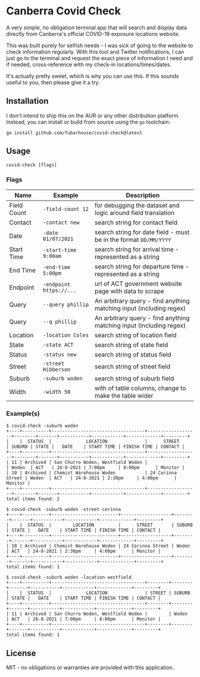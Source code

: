 # Canberra Covid Check

A very simple, no obligation terminal app that will search and display data
directly from Canberra's official COVID-19 exposure locations website.

This was built purely for selfish needs - I was sick of going to the website
to check information regularly. With this tool and Twitter notifications, I
can just go to the terminal and request the exact piece of information I need
and if needed, cross-reference with my check-in locations/times/dates.

It's actually pretty sweet, which is why you can use this. If this sounds 
useful to you, then please give it a try.

## Installation

I don't intend to ship this on the AUR or any other distribution platform. 
Instead, you can install or build from source using the `go` toolchain:
```shell
go install github.com/fubarhouse/covid-check@latest
```

## Usage

```shell
covid-check [flags]
```

### Flags

| Name        | Example                 | Description                                                         |
|-------------|-------------------------|---------------------------------------------------------------------|
| Field Count | `-field-count 12`       | for debugging the dataset and logic around field translation        |
| Contact     | `-contact new`          | search string for contact field                                     |
| Date        | `-date 01/07/2021`      | search string for date field - must be in the format `DD/MM/YYYY`   |
| Start Time  | `-start-time 9:00am`    | search string for arrival time - represented as a string            |
| End Time    | `-end-time 5:00pm`      | search string for departure time - represented as a string          |
| Endpoint    | `-endpoint https://...` | url of ACT government website page with data to scrape              |
| Query       | `--query phillip`       | An arbitrary query - find anything matching input (including regex) |
| Query       | `--q phillip`           | An arbitrary query - find anything matching input (including regex) |
| Location    | `-location Coles`       | search string of location field                                     |
| State       | `-state ACT`            | search string of state field                                        |
| Status      | `-status new`           | search string of status field                                       |
| Street      | `-street Hibberson`     | search string of street field                                       |
| Suburb      | `-suburb woden`         | search string of suburb field                                       |
| Width       | `-width 50`             | with of table columns, change to make the table wider               |

### Example(s)

```shell
$ covid-check -suburb woden
+----+----------+-----------------------------------+-------------------+--------+-------+-----------+------------+-------------+---------+
|    |  STATUS  |             LOCATION              |      STREET       | SUBURB | STATE |   DATE    | START TIME | FINISH TIME | CONTACT |
+----+----------+-----------------------------------+-------------------+--------+-------+-----------+------------+-------------+---------+
| 11 | Archived | San Churro Woden, Westfield Woden |                   | Woden  | ACT   | 26-8-2021 | 7:00pm     | 8:00pm      | Monitor |
| 10 | Archived | Chemist Warehouse Woden           | 24 Corinna Street | Woden  | ACT   | 24-8-2021 | 2:30pm     | 4:00pm      | Monitor |
+----+----------+-----------------------------------+-------------------+--------+-------+-----------+------------+-------------+---------+
total items found: 2

$ covid-check -suburb woden -street corinna
+----+----------+-------------------------+-------------------+--------+-------+-----------+------------+-------------+---------+
|    |  STATUS  |        LOCATION         |      STREET       | SUBURB | STATE |   DATE    | START TIME | FINISH TIME | CONTACT |
+----+----------+-------------------------+-------------------+--------+-------+-----------+------------+-------------+---------+
| 10 | Archived | Chemist Warehouse Woden | 24 Corinna Street | Woden  | ACT   | 24-8-2021 | 2:30pm     | 4:00pm      | Monitor |
+----+----------+-------------------------+-------------------+--------+-------+-----------+------------+-------------+---------+
total items found: 1

$ covid-check -suburb woden -location westfield
+----+----------+-----------------------------------+--------+--------+-------+-----------+------------+-------------+---------+
|    |  STATUS  |             LOCATION              | STREET | SUBURB | STATE |   DATE    | START TIME | FINISH TIME | CONTACT |
+----+----------+-----------------------------------+--------+--------+-------+-----------+------------+-------------+---------+
| 11 | Archived | San Churro Woden, Westfield Woden |        | Woden  | ACT   | 26-8-2021 | 7:00pm     | 8:00pm      | Monitor |
+----+----------+-----------------------------------+--------+--------+-------+-----------+------------+-------------+---------+
total items found: 1
```


## License

MIT - no obligations or warranties are provided with this application.